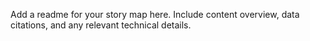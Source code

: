 Add a readme for your story map here. Include content overview, data citations, and any relevant technical details.